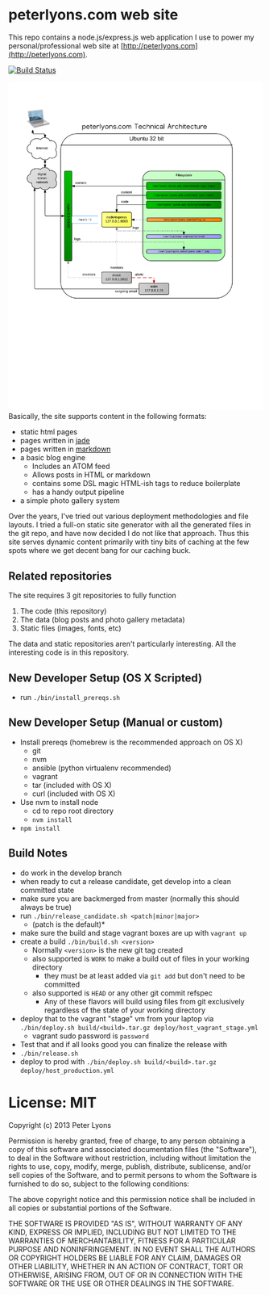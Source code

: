 # peterlyons.com web site

This repo contains a node.js/express.js web application I use to power my personal/professional web site at [http://peterlyons.com](http://peterlyons.com).

[![Build Status](https://semaphoreci.com/api/v1/focusaurus/peterlyons-com/branches/develop/badge.svg)](https://semaphoreci.com/focusaurus/peterlyons-com)

![Technical Architecture Diagram](doc/peterlyons.com_technical_architecture_2014-12-21.png)
Basically, the site supports content in the following formats:

 - static html pages
 - pages written in [jade](https://github.com/visionmedia/jade)
 - pages written in [markdown](http://daringfireball.net/projects/markdown/)
 - a basic blog engine
   - Includes an ATOM feed
   - Allows posts in HTML or markdown
   - contains some DSL magic HTML-ish tags to reduce boilerplate
   - has a handy output pipeline
 - a simple photo gallery system

Over the years, I've tried out various deployment methodologies and file layouts. I tried a full-on static site generator with all the generated files in the git repo, and have now decided I do not like that approach. Thus this site serves dynamic content primarily with tiny bits of caching at the few spots where we get decent bang for our caching buck.

## Related repositories

The site requires 3 git repositories to fully function

1. The code (this repository)
2. The data (blog posts and photo gallery metadata)
3. Static files (images, fonts, etc)

The data and static repositories aren't particularly interesting. All the interesting code is in this repository.

## New Developer Setup (OS X Scripted)

- run `./bin/install_prereqs.sh`

## New Developer Setup (Manual or custom)

- Install prereqs (homebrew is the recommended approach on OS X)
  - git
  - nvm
  - ansible (python virtualenv recommended)
  - vagrant
  - tar (included with OS X)
  - curl (included with OS X)
- Use nvm to install node
  - cd to repo root directory
  - `nvm install`
- `npm install`

## Build Notes

- do work in the develop branch
- when ready to cut a release candidate, get develop into a clean committed state
- make sure you are backmerged from master (normally this should always be true)
- run `./bin/release_candidate.sh <patch|minor|major>`
  - (patch is the default)*
- make sure the build and stage vagrant boxes are up with `vagrant up`
- create a build `./bin/build.sh <version>`
  - Normally `<version>` is the new git tag created
  - also supported is `WORK` to make a build out of files in your working directory
     - they must be at least added via `git add` but don't need to be committed
   - also supported is `HEAD` or any other git commit refspec
     - Any of these flavors will build using files from git exclusively regardless of the state of your working directory
- deploy that to the vagrant "stage" vm from your laptop via `./bin/deploy.sh build/<build>.tar.gz deploy/host_vagrant_stage.yml`
  - vagrant sudo password is `password`
- Test that and if all looks good you can finalize the release with
- `./bin/release.sh`
- deploy to prod with `./bin/deploy.sh build/<build>.tar.gz deploy/host_production.yml`

# License: MIT
Copyright (c) 2013 Peter Lyons

Permission is hereby granted, free of charge, to any person obtaining a copy of this software and associated documentation files (the "Software"), to deal in the Software without restriction, including without limitation the rights to use, copy, modify, merge, publish, distribute, sublicense, and/or sell copies of the Software, and to permit persons to whom the Software is furnished to do so, subject to the following conditions:

The above copyright notice and this permission notice shall be included in all copies or substantial portions of the Software.

THE SOFTWARE IS PROVIDED "AS IS", WITHOUT WARRANTY OF ANY KIND, EXPRESS OR IMPLIED, INCLUDING BUT NOT LIMITED TO THE WARRANTIES OF MERCHANTABILITY, FITNESS FOR A PARTICULAR PURPOSE AND NONINFRINGEMENT. IN NO EVENT SHALL THE AUTHORS OR COPYRIGHT HOLDERS BE LIABLE FOR ANY CLAIM, DAMAGES OR OTHER LIABILITY, WHETHER IN AN ACTION OF CONTRACT, TORT OR OTHERWISE, ARISING FROM, OUT OF OR IN CONNECTION WITH THE SOFTWARE OR THE USE OR OTHER DEALINGS IN THE SOFTWARE.
